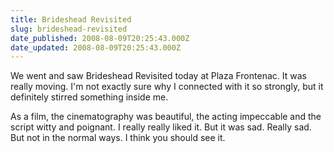 ```yaml
---
title: Brideshead Revisited
slug: brideshead-revisited
date_published: 2008-08-09T20:25:43.000Z
date_updated: 2008-08-09T20:25:43.000Z
---
```


We went and saw Brideshead Revisited today at Plaza Frontenac. It was really moving. I'm not exactly sure why I connected with it so strongly, but it definitely stirred something inside me.

As a film, the cinematography was beautiful, the acting impeccable and the script witty and poignant. I really really liked it. But it was sad. Really sad. But not in the normal ways. I think you should see it.
